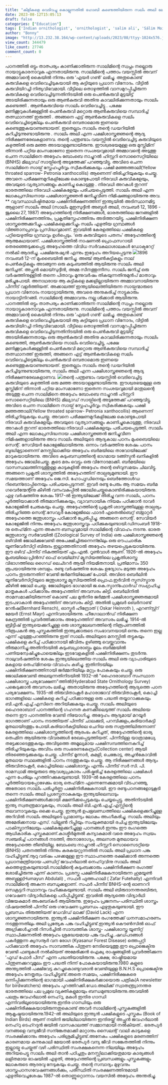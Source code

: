 ```yaml
---
title: "കിളികളെ വെടിവച്ചു കൊല്ലുന്നതിൽ ഹോബി കണ്ടെത്തിയിരുന്ന സലിം അലി ലോകപ്രസിദ്ധമായ പക്ഷിനിരീക്ഷകനായതെങ്ങനെ ?"
date: 2023-08-12T15:05:13
draft: false
categories: ["Education"]
tags: ['Indian ornithologist', 'ornithologist', 'salim ali', 'Sálim Moizuddin Abdul Ali']
author: "Bonny"
image: "http://13.232.38.164/wp-content/uploads/2023/08/ttyy-1024x576.jpg"
view_count: 344479
like_count: 27746
comment_count: 0
---
```


പഠനത്തിൽ ഒട്ടും താത്പര്യം കാണിക്കാതിരുന്ന സാലിമിന്റെ സ്വപ്നം നല്ലൊരു നായാട്ടുകാരനാവുക എന്നതായിരുന്നു. സാലിമിന്റെ പത്താം വയസ്സിൽ അവന്‌ അമ്മാവന്റെ കൈയിൽ നിന്നും ഒരു 'എയർ ഗൺ' ലഭിച്ചു. അതുകൊണ്ട്‌ കുരുവികളെ വെടിവെച്ചിടുകയായി ആ കുട്ടിയുടെ പ്രധാന വിനോദം. വീട്ടിൽ കുരുവിയിറച്ചി നിത്യവിഭവമായി. വീട്ടിലെ തൊഴുത്തിൽ വാസമുറപ്പിച്ചിരുന്ന കുരുവികളെ വെടിവെച്ചിടുന്നതിനിടയിൽ ഒരു പെൺകുരുവി മുട്ടയിട്ട്‌ അടയിരിക്കുന്നതായും ഒരു ആൺകുരുവി അതിനു കാവലിരിക്കുന്നതായും സാലിം കണ്ടെത്തി . ആൺകുരുവിയെ സാലിം വെടിവെച്ചിട്ടു . പക്ഷേ മണിക്കൂറുകൾക്കുള്ളിൽ പെൺകുരുവി മറ്റൊരു ആൺകുരുവിയെ സമ്പാദിച്ച്‌ തത്സ്ഥാനത്ത്‌ ഇരുത്തി . അങ്ങനെ എട്ട്‌ ആൺകുരുവികളെ സലിം വെടിവെച്ചിട്ടെങ്കിലും പെൺകുരുവി ഒമ്പതാമൊരു ഇണയെ കണ്ടെത്തുകയാണുണ്ടായത്‌. ഇതെല്ലാം സാലിം തന്റെ ഡയറിയിൽ കുറിച്ചിടുന്നുണ്ടായിരുന്നു . സാലിം അലി എന്ന പക്ഷിശാസ്ത്രജ്ഞന്റെ ആദ്യ നിരീക്ഷണരേഖകളാണവ. [](http://13.232.38.164/wp-content/uploads/2023/08/ttyy.jpg)തന്റെ പന്ത്രണ്ടാം വയസ്സിൽ വെടിവെച്ചിട്ട കുരുവിയുടെ കഴുത്തിൽ ഒരു മഞ്ഞ അടയാളമുണ്ടായിരുന്നു. ഈശ്വരഭയമുള്ള ഒരു മുസ്ലിമിന് തിന്നാൻ പറ്റിയ മാംസമാണോ ഇതെന്ന സംശയവുമായി അമ്മാവന്റെ അടുത്തു ചെന്ന സാലിമിനെ അദ്ദേഹം ബോംബെ നാച്ചുറൽ ഹിസ്റ്ററി സൊസൈറ്റിയിലെ (BNHS) മില്യാഡ്‌ സായ്പിന്റെ അടുത്തേക്ക്‌ പറഞ്ഞുവിട്ടു. അവിടെ ചെന്ന സാലിമിനെ സായ്പ്‌ സ്നേഹപൂർവ്വം സ്വീകരിക്കുകയും പക്ഷി മഞ്ഞത്താലി(Yellow throated sparrow- Petronia xanthocollis) ആണെന്ന് തിരിച്ചറിയുകയും ചെയ്തു. അവനെ പരീക്ഷണമുറികളിലേക്കു കൊണ്ടുപോയി നിരവധി കുരുവികളേയും, അവയുടെ വ്യത്യാസങ്ങളും കാണിച്ചു കൊടുത്തു . നിരവധി അറകൾ തുറന്ന് ഭാരതത്തിലെ നിരവധി പക്ഷികളേയും പരിചയപ്പെടുത്തി. സാലിം അലി എന്ന ലോകപ്രസിദ്ധനായ പക്ഷിശാസ്ത്രജ്ഞൻ ജനിച്ചുവീണ നിമിഷങ്ങളായിരുന്നു അവ. ** വ്യവസ്ഥാധിഷ്ഠിതമായ പക്ഷിനിരീക്ഷണത്തിന്‌ ഇന്ത്യയിൽ അടിസ്ഥാനമിട്ട ആളാണ് സാലിം അലി (സാലിം മുഇസുദ്ദീൻ അബ്ദുൾ അലി, നവംബർ 12, 1896 - ജൂലൈ 27, 1987) അദ്ദേഹത്തിന്റെ നിരീക്ഷണങ്ങൾ, ഭാരതത്തിലെ ജനങ്ങളിൽ പക്ഷിനിരീക്ഷണത്തിനും, പ്രകൃതിസ്നേഹത്തിനും അടിത്തറയിട്ടു. പക്ഷിനിരീക്ഷണ ശാസ്ത്രത്തെക്കുറിച്ചും പക്ഷികളെക്കുറിച്ചും സലിം എഴുതിയ ഗ്രന്ഥങ്ങൾ വിജ്ഞാനപ്രദവും പ്രസിദ്ധവുമാണ്. ഇവയിൽ കേരളത്തിലെ പക്ഷികളെ പറ്റിയെഴുതിയ ഗ്രന്ഥവും ഉൾപ്പെടും. ‘ഒരു കുരുവിയുടെ പതനം’ അദ്ദേഹത്തിൻ്റെ ആത്മകഥയാണ്. പക്ഷിശാസ്ത്രത്തിൽ നാഷണൽ പ്രൊഫസറായി തെരഞ്ഞെടുക്കപ്പെട്ട അദ്ദേഹത്തെ വിവിധ സർവകലാശാലകൾ ഡോക്ടറേറ്റ് നൽകി ആദരിച്ചു. പക്ഷിമനുഷ്യൻ എന്നും ഇദ്ദേഹം അറിയപ്പെടുന്നു [![](http://13.232.38.164/wp-content/uploads/2023/08/fqqqq.webp)](http://13.232.38.164/wp-content/uploads/2023/08/fqqqq.webp)1896 നവംബർ 12-ന് മുംബൈയിൽ ജനിച്ചു. അഞ്ച്‌ ആൺകുട്ടികളും നാല്‌ പെൺകുട്ടികളും അടങ്ങുന്ന ഒരു കുടുംബത്തിൽ ആയിരുന്നു സാലിം അലി ജനിച്ചത്‌. അച്ഛൻ മൊയ്സുദ്ദീൻ, അമ്മ സീനത്തുന്നീസ. സാലിം ജനിച്ച്‌ ഒരു വർഷത്തിനുള്ളിൽ തന്നെ പിതാവും മൂന്നുവർഷം തികയുന്നതിനുമുൻപ്‌ മാതാവും മരിച്ചുപോയി. അനാഥരായ ആ കുട്ടികളെ മക്കളില്ലായിരുന്ന അമ്മാവനായിരുന്നു പിന്നീട്‌ വളർത്തിയത്‌. അക്കാലത്ത്‌ ഇന്ത്യയിലെത്തിയിരുന്ന സായ്പന്മാരുടെ പ്രധാന വിനോദം നായാട്ടായിരുന്നു, അവരെ അനുകരിച്ച്‌ നാട്ടുകാരും നായാട്ടിനിറങ്ങി. സാലിമിന്റെ അമ്മാവനും നല്ല ശിക്കാരി ആയിരുന്നു. പഠനത്തിൽ ഒട്ടും താത്പര്യം കാണിക്കാതിരുന്ന സാലിമിന്റെ സ്വപ്നം നല്ലൊരു നായാട്ടുകാരനാവുക എന്നതായിരുന്നു. സാലിമിന്റെ പത്താം വയസ്സിൽ അവന്‌ അമ്മാവന്റെ കൈയിൽ നിന്നും ഒരു 'എയർ ഗൺ' ലഭിച്ചു. അതുകൊണ്ട്‌ കുരുവികളെ വെടിവെച്ചിടുകയായി ആ കുട്ടിയുടെ പ്രധാന വിനോദം, വീട്ടിൽ കുരുവിയിറച്ചി നിത്യവിഭവമായി. വീട്ടിലെ തൊഴുത്തിൽ വാസമുറപ്പിച്ചിരുന്ന കുരുവികളെ വെടിവെച്ചിടുന്നതിനിടയിൽ ഒരു പെൺകുരുവി മുട്ടയിട്ട്‌ അടയിരിക്കുന്നതായും ഒരു ആൺകുരുവി അതിനു കാവലിരിക്കുന്നതായും സാലിം കണ്ടെത്തി, ആൺകുരുവിയെ സാലിം വെടിവെച്ചിട്ടു, പക്ഷേ മണിക്കൂറുകൾക്കുള്ളിൽ പെൺകുരുവി മറ്റൊരു ആൺകുരുവിയെ സമ്പാദിച്ച്‌ തത്സ്ഥാനത്ത്‌ ഇരുത്തി, അങ്ങനെ എട്ട്‌ ആൺകുരുവികളെ സലിം വെടിവെച്ചിട്ടെങ്കിലും പെൺകുരുവി ഒമ്പതാമൊരു ഇണയെ കണ്ടെത്തുകയാണുണ്ടായത്‌. ഇതെല്ലാം സാലിം തന്റെ ഡയറിയിൽ കുറിച്ചിടുന്നുണ്ടായിരുന്നു, സാലിം അലി എന്ന പക്ഷിശാസ്ത്രജ്ഞന്റെ ആദ്യ നിരീക്ഷണരേഖകളാണവ. [![](http://13.232.38.164/wp-content/uploads/2023/08/fwwweee.jpg)](http://13.232.38.164/wp-content/uploads/2023/08/fwwweee.jpg)തന്റെ പന്ത്രണ്ടാം വയസ്സിൽ വെടിവെച്ചിട്ട കുരുവിയുടെ കഴുത്തിൽ ഒരു മഞ്ഞ അടയാളമുണ്ടായിരുന്നു. ഈശ്വരഭയമുള്ള ഒരു മുസ്ലിമിന് തിന്നാൻ പറ്റിയ മാംസമാണോ ഇതെന്ന സംശയവുമായി മാതുലന്റെ അടുത്തു ചെന്ന സാലിമിനെ അദ്ദേഹം ബോംബെ നാച്ചുറൽ ഹിസ്റ്ററി സൊസൈറ്റിയിലെ (BNHS) മില്യാഡ്‌ സായ്പിന്റെ അടുത്തേക്ക്‌ പറഞ്ഞുവിട്ടു. അവിടെ ചെന്ന സാലിമിനെ സായ്പ്‌ സ്നേഹപൂർവ്വം സ്വീകരിക്കുകയും പക്ഷി മഞ്ഞത്താലി(Yellow throated sparrow- Petronia xanthocollis) ആണെന്ന് തിരിച്ചറിയുകയും ചെയ്തു. അവനെ പരീക്ഷണമുറികളിലേക്കു കൊണ്ടുപോയി നിരവധി കുരുവികളേയും അവയുടെ വ്യത്യാസങ്ങളും കാണിച്ചുകൊടുത്തു, നിരവധി അറകൾ തുറന്ന് ഭാരതത്തിലെ നിരവധി പക്ഷികളേയും പരിചയപ്പെടുത്തി. സാലിം അലി എന്ന ലോകപ്രസിദ്ധനായ പക്ഷിശാസ്ത്രജ്ഞൻ ജനിച്ചുവീണ നിമിഷങ്ങളായിരുന്നു അവ സാലിം അലിയുടെ ആദ്യകാല പഠനം മുംബൈയിലെ സെന്റ്‌. സേവിയർ കോളേജിലായിരുന്നു. ഒന്നാം വർഷത്തിനു ശേഷം പഠനം ബുദ്ധിമുട്ടാണെന്ന് മനസ്സിലാക്കിയ അദ്ദേഹം ബർമയിലെ താവോയിലേക്ക് മാറുകയായിരുന്നു. അവിടെ കുടുംബസ്വത്തിന്റെ ഭാഗമായ ടങ്ങ്സ്ടൻ ഖനികളിൽ അദ്ദേഹം ജോലിചെയ്തു. കൂടെ മരം വെട്ടും ഒരു വിനോദമാക്കി. ബർമയിലെ വാസസ്ഥലത്തിനടുത്തുള്ള കാടുകളിൽ അദ്ദേഹം തന്റെ ഒഴിവുസമയം ചിലവിട്ടു. അങ്ങനെ പ്രകൃതി ശാസ്ത്രത്തിൽ അദ്ദേഹത്തിന് താല്പര്യമുണ്ടായി. ഈ സമയത്താണ് അദ്ദേഹം ജെ.സി. ഹോപ്വുഡിനെയും ബെർത്തോൾഡ റിബെന്ട്രോപ്പിനെയും പരിചയപ്പെടുന്നത്. ഇവർ രണ്ടു പേരും ആ സമയം ബർമ ഗവെർന്മേന്റിനു കീഴിൽ വനംവകുപ്പിൽ ജോലിചെയ്തുകൊണ്ടിരിക്കുകയായിരുനു. ഏഴു വർഷത്തിനു ശേഷം 1917-ൽ ഇന്ത്യയിലേക്ക് തിരിച്ചു വന്ന സാലിം, പഠനം പൂർത്തിയാക്കാൻ തീരുമാനിക്കുകയും, വ്യാവസായിക നിയമം പഠിക്കാൻ ദാവർ കോളേജിൽ ചേരുകയും ചെയ്തു. അദ്ദേഹത്തിന്റെ പ്രകൃതി ശാസ്ത്രത്തിലുള്ള താല്പര്യം തിരിച്ചറിഞ്ഞ സെന്റ്‌.സേവ്യർ കോളേജിലെ ഫാദർ എതെൽബെറ്റ് ബ്ളാറ്റർ അദ്ദേഹത്തെ ജന്തുശാസ്ത്രം പഠിക്കാൻ പ്രേരിപ്പിച്ചു. അങ്ങനെ സെന്റ്‌. സേവിയർ കോളേജിൽ നിന്നും അദ്ദേഹം ജന്തുശാസ്ത്രവും പഠിക്കുകയുണ്ടായി.ഡിസംബർ 1918-നു തെഹ്‌മിന എന്ന അകന്ന ബന്ധുവുമായി സാലിമിന്റെ വിവാഹം നടന്നു. ഭാരത ജന്തുശാസ്ത്ര സർവേയിൽ ([Zoological Survey of India) ഒരു പക്ഷിശാസ്ത്രജ്ഞന്റെ ഒഴിവിൽ ജോലിക്കുവേണ്ടി അപേക്ഷിച്ചിരുന്നെന്ങ്കിലും ഒരു ഔപചാരിക യൂണിവേർസിറ്റി ബിരുദം ഇല്ലാത്തതിനാൽ അദ്ദേഹം തഴയപ്പെടുകയായിരുന്നു. ഈ ഒഴിവ് പിന്നീട് നികത്തിയത് എം.എൽ. റൂൺവാൾ ആണ്. 1926-ൽ അദ്ദേഹം മുംബയിലെ പ്രിൻസ് ഓഫ് വെയില്സ് മ്യൂസിയത്തിലെ പ്രകൃതിശാസ്ത്ര വിഭാഗത്തിലെ ഗൈഡ്‌ ലെച്ടറർ ആയി നിയമിതനായി. പ്രതിമാസം 350 രൂപയായിരുന്നു ശമ്പളം. രണ്ടു വർഷത്തിനു ശേഷം ഉദ്യോഗം മടുത്ത അദ്ദേഹം പഠനം തുടരുന്നതിന് വേണ്ടി ജർമനിയിലേക്ക് പോയി. അവിടെ ബെർലിൻ യൂനിവേർസിറ്റിയുടെ ജന്തുശാസ്ത്ര മ്യുസിയത്തിൽ പ്രൊഫ.ഇർവിൻ സ്ട്രസ്സ്മാനു കീഴിൽ ജോലി ചെയ്തു. ജോലിയുടെ ഭാഗമായി ജ.കെ.സ്ടാന്ഫോർഡ് സംഗ്രഹിച്ച മാതൃകകൾ പഠിക്കാനും അദ്ദേഹത്തിന് അവസരം കിട്ടി. ബെർലിനിൽ താമസമാക്കിയിരുന്നത് കൊണ്ട് പല മുൻനിര ജർമ്മൻ പക്ഷിശാസ്ത്രജ്ഞരുമായി ഇടപഴാകാൻ അദ്ദേഹത്തിന് അവസരം കിട്ടി. അതിൽ പ്രമുഖർ ബെർനാണ്ട് റേൻഷ(Bernhard Rensch), ഓസ്കർ ഹീന്രോത് ( Oskar Heinroth ), എറണ്സ്റ്റ്റ്‌ മേയർ (Ernst Mayr) എന്നിവരായിരുന്നു. ഹീഗോലാൻഡ് നിരീക്ഷണ കേന്ദ്രത്തിൽ പ്രവർത്തിക്കാനും അദ്ദേഹത്തിന് അവസരം ലഭിച്ചു. 1914-ൽ ബ്രിട്ടീഷ്‌ ഇന്ത്യയെക്കുറിച്ചുള്ള ഒരു ശാസ്ത്രലേഖനത്തിന്റെ നിരൂപണത്തിൽ നിരൂപകൻ ആ പുസ്തകത്തിൽ ഇന്ത്യക്കാരുടെ സംഭാവനയായി ഒന്നും തന്നെ ഇല്ല എന്ന് എടുത്തുപറഞ്ഞിരുന്നു ഇത്‌ സാലിം അലിയുടെ മനസ്സിൽ തട്ടുകയും പക്ഷികളെ കുറിച്ച്‌ പഠിക്കാനായി ജീവിതം ഉഴിഞ്ഞു വെയ്ക്കുവാനും തീരുമാനിച്ചു.അതിനിടയിൽ കുടുംബപ്രാരാബ്ധം മൂലം ബർമ്മയിൽ പണിയന്വേഷിച്ചുപോയെങ്കിലും ഇടവേളകളിൽ പക്ഷിനിരീക്ഷണം തുടർന്നു. നാലുവർഷത്തിനു ശേഷം ഇന്ത്യയിലെത്തിയ സാലിം അലി ഒരു വ്യാപാരിയുടെ മകളായ തെഹ്‌മിനയെ വിവാഹം കഴിച്ചു. ഇതിനിടയിലും പക്ഷിനിരീക്ഷണത്തിനായി ജർമ്മനിയിലും മറ്റും പോകുകയും ചെയ്തു. ഒരു ജോലിക്കുവേണ്ടി അലയുന്നതിനിടയിൽ 1932-ൽ "ഹൈദരാബാദ്‌ സംസ്ഥാന പക്ഷിശാസ്ത്ര പര്യവേക്ഷണ"ത്തിൽ(Hyderabad State Ornithology Survey) പങ്കെടുക്കാൻ അവസരം ലഭിച്ചു. അതായിരുന്നു അദ്ദേഹത്തിന്റെ ആദ്യത്തെ പഠന പര്യവേക്ഷണം. 1935-ൽ തിരുവിതാംകൂർ മഹാരാജാവ്‌ തിരുവിതാംകൂർ, കൊച്ചി ഭാഗങ്ങളിലെ പക്ഷികളെ കുറിച്ച്‌ പഠിക്കാനുള്ള ഒരു പദ്ധതി തയ്യാറാക്കുകയും ബി.എൻ.എച്ച്‌.എസിനെ അറിയിക്കുകയും ചെയ്തു. സാലിം അലിയുടെ ഹൈദരാബാദ്‌ പഠനത്തിന്റെ ഗഹനത കണക്കിലെടുത്ത്‌ സാലിം അലിയെ തന്നെ ഈ പഠനത്തിനു വേണ്ടി നിയോഗിച്ചു. അദ്ദേഹം ആദ്യമായ്‌ മറയൂർ ഭാഗത്താണ്‌ പഠനം നടത്തിയത്‌ പിന്നീട്‌ ചാലക്കുടി, പറമ്പിക്കുളം,കുരിയാർകുട്ടി മുതലായിടത്തും പോയി.കുരിയാർകുട്ടിയിലെ ചെറിയ ഒരു സത്രത്തിലിരുന്നാണ്‌ കേരളത്തിലെ പക്ഷിശാസ്ത്രത്തിന്റെ ആരംഭം കുറിച്ചത്‌, അദ്ദേഹത്തിന്റെ ഭാര്യ തെഹ്മിന ആയിരുന്നു വിവരങ്ങൾ രേഖപ്പെടുത്തിയത്‌. പിന്നീടിള്ള യാത്രാമധ്യേ തട്ടേക്കാടെത്തുകയും അവിടുത്തെ അമൂല്യമായ പക്ഷിസമ്പത്തിനെകുറിച്ച്‌ തിരിച്ചറിയുകയും അവിടം ഒരു സംഭരണകേന്ദ്രം(Collection center) ആയി തിരഞ്ഞെടുക്കുകയും ചെയ്തു. പിന്നീട്‌ മൂന്നാർ, കുമളി, ചെങ്കോട്ട, അച്ചൻകോവിൽ മുതലായ സ്ഥലങ്ങളിൽ പഠനം നടത്തുകയും ചെയ്തു. ആ നിരീക്ഷണങ്ങൾ ആദ്യം തിരുവിതാംകൂർ, കൊച്ചിയിലെ പക്ഷിശാസ്ത്രം എന്നും പിന്നീട്‌ സർ സി. പി. രാമസ്വാമി അയ്യരുടെ ആവശ്യപ്രകാരം പരിഷ്കരിച്ച്‌ കേരളത്തിലെ പക്ഷികൾ എന്ന പേരിലും പുറത്തിറക്കുകയുണ്ടായി. 1939-ൽ കേരളത്തിലെ പഠനം പൂർത്തിയായപ്പോഴേക്കും ഭാര്യ തെഹ്‌മിന എന്നെന്നേക്കുമായി വിടപറഞ്ഞു, അതോടെ സാലിം പരിപൂർണ്ണ പക്ഷിനിരീക്ഷകനായി. ഈ രണ്ടുപഠനങ്ങളോടുകൂടി തന്നെ സാലിം അലി പ്രശസ്തനാകുകയും ഇന്ത്യയിലെമ്പാടും പക്ഷിനിരീക്ഷണങ്ങൾക്കായി ക്ഷണിക്കപ്പെടുകയും ചെയ്യപ്പെട്ടു. അതിനിടയിൽ ഇന്ത്യ സ്വതന്ത്രമാവുകയും, സാലിം അലി ബി.എൻ.എച്ച്‌.എസ്സിന്റെ തലവനാവുകയും ഒക്കെ ചെയ്തു. ഇന്ത്യൻ ഉപഭൂഖണ്ഡത്തിലെ പക്ഷികളെക്കുറിച്ചുള്ള അറിവിൽ സാലിം അലിയുടെ പ്രാമാണ്യം ലോകം അംഗീകരിച്ചു. സാലിം അലിയും അമേരിക്കനായ എസ്‌. ഡില്ലൺ റിപ്ലിയും സംയുക്തമായി രചിച്ച ഇന്ത്യയിലേയും പാകിസ്താനിലേയും പക്ഷികളേക്കുറിച്ചുള്ള പഠനങ്ങൾ ഇന്നും ഈ രംഗത്തെ ആധികാരിക പുസ്തകമാണ്‌.കാശ്മീർമുതൽ കന്യാകുമാരി വരെ അദ്ദേഹം സ്വയം സഞ്ചരിച്ച്‌ പഠനങ്ങൾ നടത്തി, അനാരോഗ്യം, അലസത മുതലായവ അദ്ദേഹത്തെ തീണ്ടിയില്ല. ബോംബെ നാച്ചുറൽ ഹിസ്റ്ററി സൊസൈടറ്റിയെ (BNHS) പതനത്തിൽ നിന്നും കരകയറ്റുന്നതിൽ സാലിം അലി പ്രധാന പങ്കു വഹിച്ചിട്ടുണ്ട്.നൂറു വര്ഷം പഴക്കമുള്ള ഈ സ്ഥാപനത്തെ രക്ഷിക്കാൻ അന്നത്തെ പ്രധാനമന്ത്രിയായ പണ്ഡിറ്റ്‌ ജവഹർലാൽ നെഹ്‌റുവിനു സാലിം അലി കത്തെഴുതുകയുണ്ടായി.സാലിമിന്റെ കുടുംബക്കാരും പക്ഷിനിരീക്ഷണ രംഗത്ത് ശോഭിച്ചിരുന്നു എന്ന് കാണാം. പ്രശസ്ത പക്ഷിനിരീക്ഷകനായിരുന്ന ഹുമയൂൺ അബ്ദുള്ള(Humayun Abdulali) , സഫർ ഫുത്തഹാലി ( Zafar Futehally) എന്നിവർ സാലിമിന്റെ അകന്ന ബന്ധുക്കളാണ്. സഫർ പിന്നീട് BNHS-ന്റെ ഓണററി സെക്രട്ടറി സ്ഥാനവും വഹിക്കുകയുണ്ടായി. സാലിം അലി ബിരുദാനന്തരബിരുദ, ഗവേഷണ വിദ്യാർഥികളെ പഠിപ്പിച്ചിട്ടുണ്ട്. ഇവരിൽ ആദ്യത്തെ വിദ്യാർഥി വിജയകുമാർ അംബേദ്‌കർ ആയിരുന്നു. ഇദ്ദേഹം പ്രജനനം-പരിസ്ഥിതി ശാസ്ത്രം വിഷയത്തിൽ പിന്നീട് ഒരു ഗവേഷണ പ്രബന്ധം എഴുതുകയുണ്ടായി. ഈ പ്രബന്ധം തിരുത്തിയത് ഡേവിഡ്‌ ലാക്ക് (David Lack) എന്ന ശാസ്ത്രജ്ഞനായിരുന്നു. ഇന്ത്യൻ പക്ഷിനിരീക്ഷണ രംഗത്തേക്ക് ധനസമാഹരണം നടത്തുന്നതിലും അലി പ്രത്യേക പങ്കു വഹിച്ചിട്ടുണ്ട്.ഇന്ത്യൻ കൌൺസിൽ ഓഫ് അഗ്രിക്കൾച്ചറൽ റിസർച്ചിൽ സാമ്പത്തിക ശാസ്ത്ര- പക്ഷിശാസ്ത്ര യൂണിറ്റ് സ്ഥാപിക്കുന്നതിൽ അദ്ദേഹം ശ്രദ്ധേയമായ പങ്കു വഹിച്ചു..ഷഡ്പദങ്ങൾ പകർത്തുന്ന ക്യസനൂർ വന രോഗ (Kyasanur Forest Disease) ത്തെപ്പറ്റി പഠിക്കുവാൻ അദ്ദേഹം സാമ്പത്തിക പിന്തുണ നേടിയെടുത്തു.ഈ പ്രൊജെക്ടിനു വേണ്ടി ഫണ്ടുകൾ നൽകിയത് അമേരിക്കൻ ഐക്യ രാഷ്ട്രങ്ങളിൽ പ്രവർത്തിക്കുന്ന 'ഫുഡ്‌ ഫോർ പീസ്' എന്ന പദ്ധതിയായിരുന്നു. പക്ഷേ, രാഷ്ട്രീയമായ പിന്തുണക്കുറവുമൂലം ഈ പദ്ധതി നിന്ന് പോകുകയായിരുന്നു.1980 കളുടെ അന്ത്യത്തിൽ പക്ഷിവേട്ട കുറച്ചുകൊണ്ടുവരാൻ വേണ്ടിയുള്ള B.N.H.S പ്രൊജെക്ടിനു അദ്ദേഹം നേതൃത്വം വഹിച്ചിട്ടുണ്ട്.അതെ സമയം, പക്ഷിനിരീക്ഷകരെ ഒന്നിപ്പിക്കുന്നതിന്റെ ഭാഗമായി പക്ഷിനിരീക്ഷകർക്കായൊരു പത്രിക(A newsletter for birdwatchers) അദ്ദേഹം പുറത്തിറക്കി.ഡോ.അലിക്ക് സ്വാതന്ത്ര്യാനന്തര ഭാരതത്തിലെ പല പ്രമുഖ വ്യക്തികളുമായും ബന്ധമുണ്ടായിരുന്നു.അവയിൽ പലതും ജവഹർലാൽ നെഹ്‌റു, മകൾ ഇന്ദിര ഗാന്ധി എന്നിവരിലൂടെയായിരുന്നു.ഇന്ദിര ഗാന്ധിയും ഒരു പക്ഷിനിരീക്ഷകയായിരുന്നതുകൊണ്ട് അവർ സാലിമിന്റെ പുസ്തകങ്ങളിൽ ആകൃഷ്ടയായിരുന്നു.1942-ൽ അലിയുടെ ഇന്ത്യൻ പക്ഷികളുടെ പുസ്തകം (Book of Indian Birds) ആണ് നയിനി ജയിലിലായിരുന്ന ഇന്ദിരയ്ക്ക് അച്ഛൻ ജവഹർലാൽ നെഹ്‌റു ടെഹ്റദുൻ ജയിൽ വാസകാലത്ത് സമ്മാനമായി നൽകിയത്.. ഭരത്പൂർ വനങ്ങളെ വന്യജീവി സന്ങ്കേതമാക്കി മാറ്റാനും സൈലന്റ് വാലി കാടുകളെ സംരക്ഷിക്കാനും അദ്ദേഹം പരിശ്രമിച്ചിട്ടുണ്ട്.അനേകം പക്ഷികളുടെ മരണത്തിന് കാരണമായ കന്നുകാലി മേയാൽ ഭരത്പൂർ വന്യ ജീവി സങ്കേതത്തിൽ നിന്നും ഇല്ലായ്മ ചെയ്തത് വഴി പരിസ്ഥിതി സംരക്ഷകനെന്ന നിലയിലും അദ്ദേഹം അറിയപെട്ടു സാലിം അലി താൻ പഠിച്ചതും മനസ്സിലാക്കിയതുമായ കാര്യങ്ങൾ ലളിതമായ ഭാഷയിൽ എഴുതി, അദ്ദേഹത്തിന്റെ പ്രബന്ധങ്ങളും പുസ്തകങ്ങളും ലോകരുടെ ആദരവു നേടുകയും ചെയ്തു. തന്റെ സമ്പാദ്യം മുഴുവനും ശാസ്ത്രപഠനഗവേഷണങ്ങൾക്കും, പരിസ്ഥിതി സംരക്ഷണത്തിനുമായി എഴുതിവെച്ചശേഷം 1987-ൽ തൊണ്ണൂറ്റൊന്നാം വയസിൽ അദ്ദേഹം അന്തരിച്ചു.
